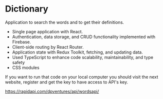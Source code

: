 # Dictionary

Application to search the words and to get their definitions.

- Single page application with React.
- Authentication, data storage, and CRUD functionality implemented with Firebase.
- Client-side routing by React Router.
- Application state with Redux Toolkit, fetching, and updating data.
- Used TypeScript to enhance code scalability, maintainability, and type safety
- CSS modules

If you want to run that code on your local computer you should visit the next website, register and get the key to have access to API's key.

https://rapidapi.com/dpventures/api/wordsapi/
